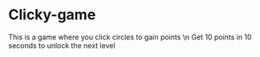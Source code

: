 # Clicky-game
This is a game where you click circles to gain points \n
Get 10 points in 10 seconds to unlock the next level
